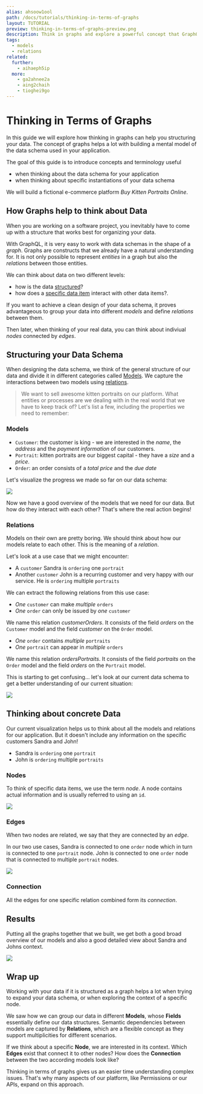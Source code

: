 ```yaml
---
alias: ahsoow1ool
path: /docs/tutorials/thinking-in-terms-of-graphs
layout: TUTORIAL
preview: thinking-in-terms-of-graphs-preview.png
description: Think in graphs and explore a powerful concept that GraphQL terms like nodes and edges are based on.
tags:
  - models
  - relations
related:
  further:
    - aihaeph5ip
  more:
    - ga2ahnee2a
    - aing2chaih
    - tioghei9go
---
```


# Thinking in Terms of Graphs

In this guide we will explore how thinking in graphs can help you structuring your data.
The concept of graphs helps a lot with building a mental model of the data schema used in your application.

The goal of this guide is to introduce concepts and terminology useful
* when thinking about the data schema for your application
* when thinking about specific instantiations of your data schema

We will build a fictional e-commerce platform *Buy Kitten Portraits Online*.

## How Graphs help to think about Data

When you are working on a software project, you inevitably have to come up with a structure that works best for organizing your data.

With GraphQL, it is very easy to work with data schemas in the shape of a *graph*. Graphs are constructs that we already have a natural understanding for. It is not only possible to represent *entities* in a graph but also the *relations* between those entities.

We can think about data on two different levels:
* how is the data [structured](#structuring-your-data)?
* how does a [specific data item](#thinking-about-concrete-data) interact with other data items?.

If you want to achieve a clean design of your data schema, it proves advantageous to group your data into different *models* and define *relations* between them.

Then later, when thinking of your real data, you can think about indiviual *nodes* connected by *edges*.

## Structuring your Data Schema

When designing the data schema, we think of the general structure of our data and divide it in different categories called [Models](#models). We capture the interactions between two models using [relations](#relations).

> We want to sell awesome kitten portraits on our platform. What entities or processes are we dealing with in the real world that we have to keep track of? Let's list a few, including the properties we need to remember:

### Models

* `Customer`: the customer is king - we are interested in the *name*, the *address* and the *payment information* of our customers.
* `Portrait`: kitten portraits are our biggest capital - they have a *size* and a *price*.
* `Order`: an order consists of a *total price* and the *due date*

Let's visualize the progress we made so far on our data schema:

![](models-yed.svg)

Now we have a good overview of the models that we need for our data. But how do they interact with each other? That's where the real action begins!

### Relations

Models on their own are pretty boring. We should think about how our models relate to each other. This is the meaning of a *relation*.

Let's look at a use case that we might encounter:
* A `customer` Sandra is `ordering` one `portrait`
* Another `customer` John is a recurring customer and very happy with our service. He is `ordering` multiple `portraits`


We can extract the following relations from this use case:

* *One* `customer` can make *multiple* `orders`
* *One* `order` can only be issued by *one* `customer`

We name this relation *customerOrders*. It consists of the field *orders* on the `Customer` model and the field *customer* on the `Order` model.

* *One* `order` contains *multiple* `portraits`
* *One* `portrait` can appear in *multiple* `orders`

We name this relation *ordersPortraits*. It consists of the field *portraits* on the `Order` model and the field *orders* on the `Portrait` model.

This is starting to get confusing... let's look at our current data schema to get a better understanding of our current situation:

![](models-relations-yed.svg)

## Thinking about concrete Data

Our current visualization helps us to think about all the models and relations for our application. But it doesn't include any information on the specific customers Sandra and John!

* Sandra is `ordering` one `portrait`
* John is `ordering` multiple `portraits`

### Nodes

To think of specific data items, we use the term *node*. A node contains actual information and is usually referred to using an `id`.

![](nodes-yed.svg)

### Edges

When two nodes are related, we say that they are connected by an *edge*.

In our two use cases, Sandra is connected to one `order` node which in turn is connected to one `portrait` node. John is connected to one `order` node that is connected to multiple `portrait` nodes.

![](nodes-and-edges-yed.svg)

### Connection

All the edges for one specific relation combined form its *connection*.

## Results

Putting all the graphs together that we built, we get both a good broad overview of our models and also a good detailed view about Sandra and Johns context.

![](result-yed.svg)

## Wrap up

Working with your data if it is structured as a graph helps a lot when trying to expand your data schema, or when exploring the context of a specific node.

We saw how we can group our data in different **Models**, whose **Fields** essentially define our data structures. Semantic dependencies between models are captured by **Relations**, which are a flexible concept as they support multiplicities for different scenarios.

If we think about a specific **Node**, we are interested in its context. Which **Edges** exist that connect it to other nodes? How does the **Connection** between the two according models look like?

Thinking in terms of graphs gives us an easier time understanding complex issues. That's why many aspects of our platform, like Permissions or our APIs, expand on this approach.
